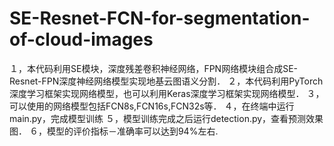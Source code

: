 # SE-Resnet-FCN-for-segmentation-of-cloud-images
１，本代码利用SE模块，深度残差卷积神经网络，FPN网络模块组合成SE-Resnet-FPN深度神经网络模型实现地基云图语义分割．
２，本代码利用PyTorch深度学习框架实现网络模型，也可以利用Keras深度学习框架实现网络模型．
３，可以使用的网络模型包括FCN8s,FCN16s,FCN32s等．
４，在终端中运行main.py，完成模型训练
５，模型训练完成之后运行detection.py，查看预测效果图．
６，模型的评价指标－准确率可以达到94%左右.
